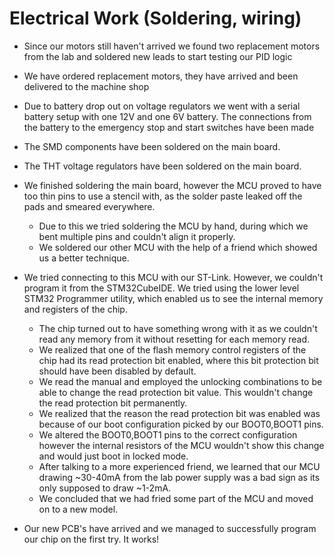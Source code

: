 # Electrical Work (Soldering, wiring)

- Since our motors still haven't arrived we found two replacement motors from the lab and soldered new leads to start testing our PID logic

- We have ordered replacement motors, they have arrived and been delivered to the machine shop

- Due to battery drop out on voltage regulators we went with a serial battery setup with one 12V and one 6V battery. The connections from the battery to the emergency stop and start switches have been made

- The SMD components have been soldered on the main board.

- The THT voltage regulators have been soldered on the main board.

- We finished soldering the main board, however the MCU proved to have too thin pins to use a stencil with, as the solder paste leaked off the pads and smeared everywhere.

    - Due to this we tried soldering the MCU by hand, during which we bent multiple pins and couldn't align it properly.
    - We soldered our other MCU with the help of a friend which showed us a better technique.

- We tried connecting to this MCU with our ST-Link. However, we couldn't program it from the STM32CubeIDE. We tried using the lower level STM32 Programmer utility, which enabled us to see the internal memory and registers of the chip.
    - The chip turned out to have something wrong with it as we couldn't read any memory from it without resetting for each memory read. 
    - We realized that one of the flash memory control registers of the chip had its read protection bit enabled, where this bit protection bit should have been disabled by default.
    - We read the manual and employed the unlocking combinations to be able to change the read protection bit value. This wouldn't change the read protection bit permanently.
    - We realized that the reason the read protection bit was enabled was because of our boot configuration picked by our BOOT0,BOOT1 pins.
    - We altered the BOOT0,BOOT1 pins to the correct configuration however the internal resistors of the MCU wouldn't show this change and would just boot in locked mode.
    - After talking to a more experienced friend, we learned that our MCU drawing ~30-40mA from the lab power supply was a bad sign as its only supposed to draw ~1-2mA.
    - We concluded that we had fried some part of the MCU and moved on to a new model.

- Our new PCB's have arrived and we managed to successfully program our chip on the first try. It works!

    
